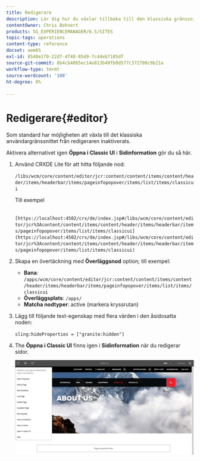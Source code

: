 ```yaml
---
title: Redigerare
description: Lär dig hur du växlar tillbaka till den klassiska gränssnittsredigeraren.
contentOwner: Chris Bohnert
products: SG_EXPERIENCEMANAGER/6.5/SITES
topic-tags: operations
content-type: reference
docset: aem65
exl-id: 8540e1f0-22d7-4f48-85d9-7c44eb7185df
source-git-commit: 8b4cb4065ec14e813b49fb0d577c372790c9b21a
workflow-type: tm+mt
source-wordcount: '108'
ht-degree: 0%

---
```



# Redigerare{#editor}

Som standard har möjligheten att växla till det klassiska användargränssnittet från redigeraren inaktiverats.

Aktivera alternativet igen **Öppna i Classic UI** i **Sidinformation** gör du så här.

1. Använd CRXDE Lite för att hitta följande nod:

   `/libs/wcm/core/content/editor/jcr:content/content/items/content/header/items/headerbar/items/pageinfopopover/items/list/items/classicui`

   Till exempel

   ` [https://localhost:4502/crx/de/index.jsp#/libs/wcm/core/content/editor/jcr%3Acontent/content/items/content/header/items/headerbar/items/pageinfopopover/items/list/items/classicui](https://localhost:4502/crx/de/index.jsp#/libs/wcm/core/content/editor/jcr%3Acontent/content/items/content/header/items/headerbar/items/pageinfopopover/items/list/items/classicui)`

1. Skapa en övertäckning med **Överläggsnod** option; till exempel:

   * **Bana**: `/apps/wcm/core/content/editor/jcr:content/content/items/content/header/items/headerbar/items/pageinfopopover/items/list/items/classicui`
   * **Överläggsplats**: `/apps/`
   * **Matcha nodtyper**: active (markera kryssrutan)

1. Lägg till följande text-egenskap med flera värden i den åsidosatta noden:

   `sling:hideProperties = ["granite:hidden"]`

1. The **Öppna i Classic UI** finns igen i **Sidinformation** när du redigerar sidor.

   ![öppna i klassiskt användargränssnitt från sidinformation](assets/syui-03-2019-02-27-15-19-48.png)

